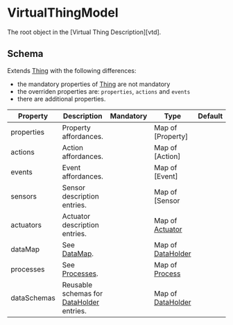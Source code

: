 # VirtualThingModel
The root object in the [Virtual Thing Description][vtd].

## Schema

Extends [Thing] with the following differences:
- the mandatory properties of [Thing] are not mandatory
- the overriden properties are: `properties`, `actions` and `events`
- there are additional properties.

| Property | Description | Mandatory | Type | Default |
|----------|-------------|:---------:|------|:-------:|
| properties | Property affordances. | | Map of [Property] | |
| actions | Action affordances. | | Map of [Action] | |
| events | Event affordances. | | Map of [Event] | |
| sensors | Sensor description entries. | | Map of [Sensor | |
| actuators | Actuator description entries. | | Map of [Actuator] | |
| dataMap | See [DataMap]. | | Map of [DataHolder] | |
| processes | See [Processes]. | | Map of [Process] | |
| dataSchemas | Reusable schemas for [DataHolder] entries. | | Map of [DataHolder] | |

[DataHolder]: DataHolder.md
[Process]: Process.md
[Sensors]: Sensors.md
[Actuator]: Actuator.md

[DataMap]: ../Architecture.md#DataMap
[Processes]: ../Architecture.md#Processes

[Thing]: https://www.w3.org/TR/wot-thing-description/#thing